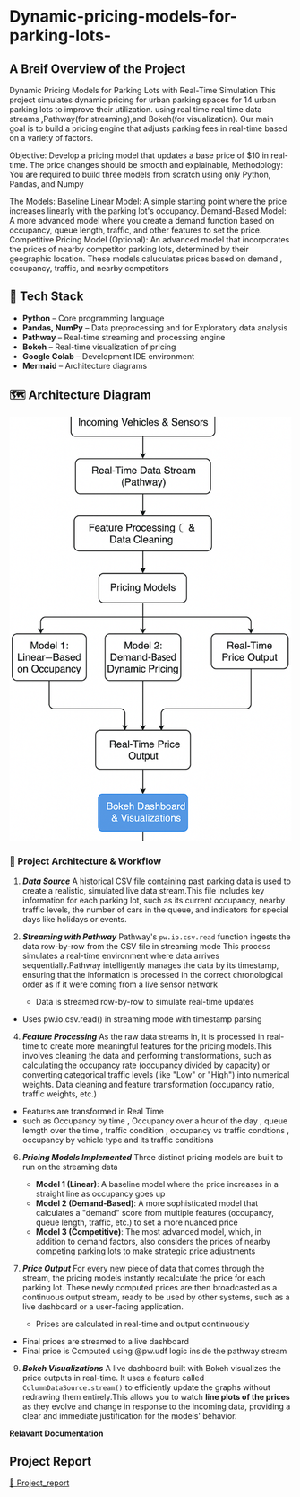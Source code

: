 # Dynamic-pricing-models-for-parking-lots-

## A Breif Overview of the Project 

Dynamic Pricing Models for Parking Lots with Real-Time Simulation
This project simulates dynamic pricing for urban parking spaces for 14 urban parking lots to improve their utilization. 
using real time real time data streams ,Pathway(for streaming),and Bokeh(for visualization).
Our main goal is to build a pricing engine that adjusts parking fees in real-time based on a variety of factors.

Objective: Develop a pricing model that updates a base price of $10 in real-time. The price changes should be smooth and explainable,
Methodology: You are required to build three models from scratch using only Python, Pandas, and Numpy

The Models:
Baseline Linear Model: A simple starting point where the price increases linearly with the parking lot's occupancy.
Demand-Based Model: A more advanced model where you create a demand function based on occupancy, queue length, traffic, and other features to set the price.
Competitive Pricing Model (Optional): An advanced model that incorporates the prices of nearby competitor parking lots, determined by their geographic location.
These models caluculates prices based on demand , occupancy, traffic, and nearby competitors 


## 🧰 Tech Stack
- **Python** – Core programming language
- **Pandas, NumPy** – Data preprocessing and for Exploratory data analysis
- **Pathway** – Real-time streaming and processing engine
- **Bokeh** – Real-time visualization of pricing
- **Google Colab** – Development IDE environment
- **Mermaid** – Architecture diagrams


## 🗺 Architecture Diagram

![Architecture Diagram](architecture.png) 


### 🧠 Project Architecture & Workflow

1.  ***Data Source***
    A historical CSV file containing past parking data is used to create a realistic, simulated live data stream.This file includes key information for each parking lot, such as its current occupancy, nearby traffic levels, the number of cars in the queue, and indicators for special days like holidays or events.

2.  ***Streaming with Pathway***
    Pathway's `pw.io.csv.read` function ingests the data row-by-row from the CSV file in streaming mode This process simulates a real-time environment where data arrives sequentially.Pathway intelligently manages the data by its timestamp, ensuring that the information is processed in the correct chronological order as if it were coming from a live sensor network
    - Data is streamed row-by-row to simulate real-time updates  
   - Uses pw.io.csv.read() in streaming mode with timestamp parsing  

4.  ***Feature Processing***
    As the raw data streams in, it is processed in real-time to create more meaningful features for the pricing models.This involves cleaning the data and performing transformations, such as calculating the occupancy rate (occupancy divided by capacity) or converting categorical traffic levels (like "Low" or "High") into numerical weights.
    Data cleaning and feature transformation (occupancy ratio, traffic weights, etc.)
   - Features are transformed in Real Time
   - such as  Occupancy by time , Occupancy over a hour of the day , queue lemgth over the time , traffic condition ,
   occupancy vs traffic condtions , occupancy by vehicle type and its traffic conditions


6.  ***Pricing Models Implemented***
    Three distinct pricing models are built to run on the streaming data
    * **Model 1 (Linear)**: A baseline model where the price increases in a straight line as occupancy goes up
    * **Model 2 (Demand-Based)**: A more sophisticated model that calculates a "demand" score from multiple features (occupancy, queue length, traffic, etc.) to set a more nuanced price
    * **Model 3 (Competitive)**: The most advanced model, which, in addition to demand factors, also considers the prices of nearby competing parking lots to make strategic price adjustments

7.  ***Price Output***
    For every new piece of data that comes through the stream, the pricing models instantly recalculate the price for each parking lot. These newly computed prices are then broadcasted as a continuous output stream, ready to be used by other systems, such as a live dashboard or a user-facing application.
    - Prices are calculated in real-time and output continuously  
   - Final prices are streamed to a live dashboard
   -  Final price is Computed using @pw.udf logic inside the pathway stream 


9.  ***Bokeh Visualizations***
    A live dashboard built with Bokeh visualizes the price outputs in real-time. It uses a feature called `ColumnDataSource.stream()` to efficiently update the graphs without redrawing them entirely.This allows you to watch **line plots of the prices** as they evolve and change in response to the incoming data, providing a clear and immediate justification for the models' behavior.

   **Relavant Documentation**
   ## Project Report

[📄 Project_report](Project_report.docx)
   



  




